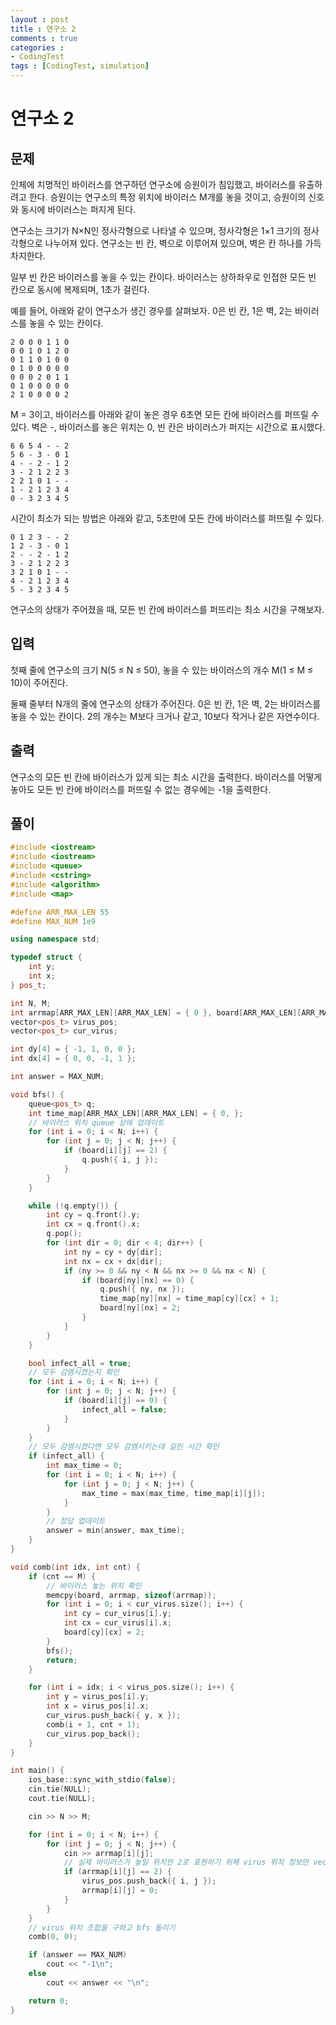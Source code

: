 ```yaml
---
layout : post
title : 연구소 2
comments : true
categories : 
- CodingTest
tags : [CodingTest, simulation]
---
```

# 연구소 2

## 문제
인체에 치명적인 바이러스를 연구하던 연구소에 승원이가 침입했고, 바이러스를 유출하려고 한다. 승원이는 연구소의 특정 위치에 바이러스 M개를 놓을 것이고, 승원이의 신호와 동시에 바이러스는 퍼지게 된다.

연구소는 크기가 N×N인 정사각형으로 나타낼 수 있으며, 정사각형은 1×1 크기의 정사각형으로 나누어져 있다. 연구소는 빈 칸, 벽으로 이루어져 있으며, 벽은 칸 하나를 가득 차지한다.

일부 빈 칸은 바이러스를 놓을 수 있는 칸이다. 바이러스는 상하좌우로 인접한 모든 빈 칸으로 동시에 복제되며, 1초가 걸린다.

예를 들어, 아래와 같이 연구소가 생긴 경우를 살펴보자. 0은 빈 칸, 1은 벽, 2는 바이러스를 놓을 수 있는 칸이다.
```
2 0 0 0 1 1 0
0 0 1 0 1 2 0
0 1 1 0 1 0 0
0 1 0 0 0 0 0
0 0 0 2 0 1 1
0 1 0 0 0 0 0
2 1 0 0 0 0 2

```
M = 3이고, 바이러스를 아래와 같이 놓은 경우 6초면 모든 칸에 바이러스를 퍼뜨릴 수 있다. 벽은 -, 바이러스를 놓은 위치는 0, 빈 칸은 바이러스가 퍼지는 시간으로 표시했다.

```
6 6 5 4 - - 2
5 6 - 3 - 0 1
4 - - 2 - 1 2
3 - 2 1 2 2 3
2 2 1 0 1 - -
1 - 2 1 2 3 4
0 - 3 2 3 4 5

```
시간이 최소가 되는 방법은 아래와 같고, 5초만에 모든 칸에 바이러스를 퍼뜨릴 수 있다.

```
0 1 2 3 - - 2
1 2 - 3 - 0 1
2 - - 2 - 1 2
3 - 2 1 2 2 3
3 2 1 0 1 - -
4 - 2 1 2 3 4
5 - 3 2 3 4 5

```

연구소의 상태가 주어졌을 때, 모든 빈 칸에 바이러스를 퍼뜨리는 최소 시간을 구해보자.

## 입력
첫째 줄에 연구소의 크기 N(5 ≤ N ≤ 50), 놓을 수 있는 바이러스의 개수 M(1 ≤ M ≤ 10)이 주어진다.

둘째 줄부터 N개의 줄에 연구소의 상태가 주어진다. 0은 빈 칸, 1은 벽, 2는 바이러스를 놓을 수 있는 칸이다. 2의 개수는 M보다 크거나 같고, 10보다 작거나 같은 자연수이다.

## 출력
연구소의 모든 빈 칸에 바이러스가 있게 되는 최소 시간을 출력한다. 바이러스를 어떻게 놓아도 모든 빈 칸에 바이러스를 퍼뜨릴 수 없는 경우에는 -1을 출력한다.


## 풀이 


```cpp
#include <iostream>
#include <iostream>
#include <queue>
#include <cstring>
#include <algorithm>
#include <map>

#define ARR_MAX_LEN 55
#define MAX_NUM 1e9

using namespace std;

typedef struct {
    int y;
    int x;
} pos_t;

int N, M;
int arrmap[ARR_MAX_LEN][ARR_MAX_LEN] = { 0 }, board[ARR_MAX_LEN][ARR_MAX_LEN] = { 0 };
vector<pos_t> virus_pos;
vector<pos_t> cur_virus;

int dy[4] = { -1, 1, 0, 0 };
int dx[4] = { 0, 0, -1, 1 };

int answer = MAX_NUM;

void bfs() {
    queue<pos_t> q;
    int time_map[ARR_MAX_LEN][ARR_MAX_LEN] = { 0, };
    // 바이러스 위치 queue 상에 업데이트
    for (int i = 0; i < N; i++) {
        for (int j = 0; j < N; j++) {
            if (board[i][j] == 2) {
                q.push({ i, j });
            }
        }
    }

    while (!q.empty()) {
        int cy = q.front().y;
        int cx = q.front().x;
        q.pop();
        for (int dir = 0; dir < 4; dir++) {
            int ny = cy + dy[dir];
            int nx = cx + dx[dir];
            if (ny >= 0 && ny < N && nx >= 0 && nx < N) {
                if (board[ny][nx] == 0) {
                    q.push({ ny, nx });
                    time_map[ny][nx] = time_map[cy][cx] + 1;
                    board[ny][nx] = 2;
                }
            }
        }
    }

    bool infect_all = true;
    // 모두 감염시켰는지 확인
    for (int i = 0; i < N; i++) {
        for (int j = 0; j < N; j++) {
            if (board[i][j] == 0) {
                infect_all = false;
            }
        }
    }
    // 모두 감염시켰다면 모두 감염시키는데 걸린 시간 확인
    if (infect_all) {
        int max_time = 0;
        for (int i = 0; i < N; i++) {
            for (int j = 0; j < N; j++) {
                max_time = max(max_time, time_map[i][j]);
            }
        }
        // 정답 업데이트 
        answer = min(answer, max_time);
    }
}

void comb(int idx, int cnt) {
    if (cnt == M) {
        // 바이러스 놓는 위치 확인
        memcpy(board, arrmap, sizeof(arrmap));
        for (int i = 0; i < cur_virus.size(); i++) {
            int cy = cur_virus[i].y;
            int cx = cur_virus[i].x;
            board[cy][cx] = 2;
        }
        bfs();
        return;
    }

    for (int i = idx; i < virus_pos.size(); i++) {
        int y = virus_pos[i].y;
        int x = virus_pos[i].x;
        cur_virus.push_back({ y, x });
        comb(i + 1, cnt + 1);
        cur_virus.pop_back();
    }
}

int main() {
    ios_base::sync_with_stdio(false);
    cin.tie(NULL);
    cout.tie(NULL);

    cin >> N >> M;

    for (int i = 0; i < N; i++) {
        for (int j = 0; j < N; j++) {
            cin >> arrmap[i][j];
            // 실제 바이러스가 놓일 위치만 2로 표현하기 위해 virus 위치 정보만 vector 에 저장하고 0으로 변경
            if (arrmap[i][j] == 2) {
                virus_pos.push_back({ i, j });
                arrmap[i][j] = 0;
            }
        }
    }
    // virus 위치 조합을 구하고 bfs 돌리기
    comb(0, 0);

    if (answer == MAX_NUM)
        cout << "-1\n";
    else
        cout << answer << "\n";

    return 0;
}

```